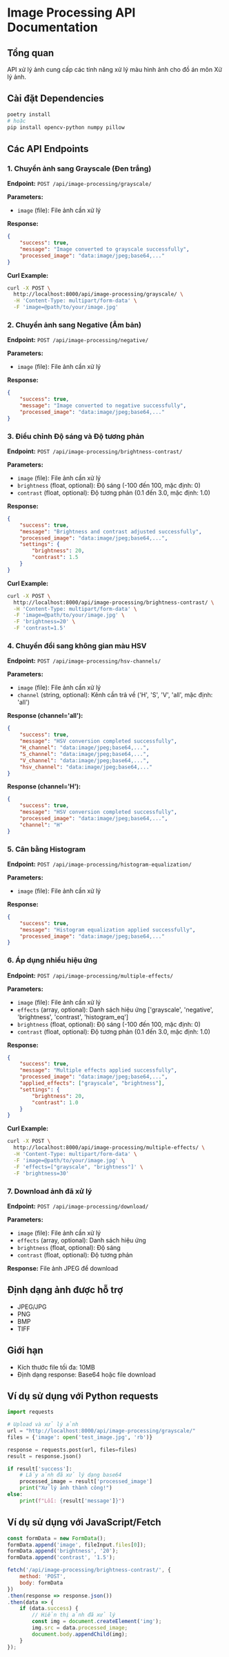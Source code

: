 # Image Processing API Documentation

## Tổng quan
API xử lý ảnh cung cấp các tính năng xử lý màu hình ảnh cho đồ án môn Xử lý ảnh.

## Cài đặt Dependencies
```bash
poetry install
# hoặc
pip install opencv-python numpy pillow
```

## Các API Endpoints

### 1. Chuyển ảnh sang Grayscale (Đen trắng)
**Endpoint:** `POST /api/image-processing/grayscale/`

**Parameters:**
- `image` (file): File ảnh cần xử lý

**Response:**
```json
{
    "success": true,
    "message": "Image converted to grayscale successfully",
    "processed_image": "data:image/jpeg;base64,..."
}
```

**Curl Example:**
```bash
curl -X POST \
  http://localhost:8000/api/image-processing/grayscale/ \
  -H 'Content-Type: multipart/form-data' \
  -F 'image=@path/to/your/image.jpg'
```

### 2. Chuyển ảnh sang Negative (Âm bản)
**Endpoint:** `POST /api/image-processing/negative/`

**Parameters:**
- `image` (file): File ảnh cần xử lý

**Response:**
```json
{
    "success": true,
    "message": "Image converted to negative successfully",
    "processed_image": "data:image/jpeg;base64,..."
}
```

### 3. Điều chỉnh Độ sáng và Độ tương phản
**Endpoint:** `POST /api/image-processing/brightness-contrast/`

**Parameters:**
- `image` (file): File ảnh cần xử lý
- `brightness` (float, optional): Độ sáng (-100 đến 100, mặc định: 0)
- `contrast` (float, optional): Độ tương phản (0.1 đến 3.0, mặc định: 1.0)

**Response:**
```json
{
    "success": true,
    "message": "Brightness and contrast adjusted successfully",
    "processed_image": "data:image/jpeg;base64,...",
    "settings": {
        "brightness": 20,
        "contrast": 1.5
    }
}
```

**Curl Example:**
```bash
curl -X POST \
  http://localhost:8000/api/image-processing/brightness-contrast/ \
  -H 'Content-Type: multipart/form-data' \
  -F 'image=@path/to/your/image.jpg' \
  -F 'brightness=20' \
  -F 'contrast=1.5'
```

### 4. Chuyển đổi sang không gian màu HSV
**Endpoint:** `POST /api/image-processing/hsv-channels/`

**Parameters:**
- `image` (file): File ảnh cần xử lý
- `channel` (string, optional): Kênh cần trả về ('H', 'S', 'V', 'all', mặc định: 'all')

**Response (channel='all'):**
```json
{
    "success": true,
    "message": "HSV conversion completed successfully",
    "H_channel": "data:image/jpeg;base64,...",
    "S_channel": "data:image/jpeg;base64,...",
    "V_channel": "data:image/jpeg;base64,...",
    "hsv_channel": "data:image/jpeg;base64,..."
}
```

**Response (channel='H'):**
```json
{
    "success": true,
    "message": "HSV conversion completed successfully",
    "processed_image": "data:image/jpeg;base64,...",
    "channel": "H"
}
```

### 5. Cân bằng Histogram
**Endpoint:** `POST /api/image-processing/histogram-equalization/`

**Parameters:**
- `image` (file): File ảnh cần xử lý

**Response:**
```json
{
    "success": true,
    "message": "Histogram equalization applied successfully",
    "processed_image": "data:image/jpeg;base64,..."
}
```

### 6. Áp dụng nhiều hiệu ứng
**Endpoint:** `POST /api/image-processing/multiple-effects/`

**Parameters:**
- `image` (file): File ảnh cần xử lý
- `effects` (array, optional): Danh sách hiệu ứng ['grayscale', 'negative', 'brightness', 'contrast', 'histogram_eq']
- `brightness` (float, optional): Độ sáng (-100 đến 100, mặc định: 0)
- `contrast` (float, optional): Độ tương phản (0.1 đến 3.0, mặc định: 1.0)

**Response:**
```json
{
    "success": true,
    "message": "Multiple effects applied successfully",
    "processed_image": "data:image/jpeg;base64,...",
    "applied_effects": ["grayscale", "brightness"],
    "settings": {
        "brightness": 20,
        "contrast": 1.0
    }
}
```

**Curl Example:**
```bash
curl -X POST \
  http://localhost:8000/api/image-processing/multiple-effects/ \
  -H 'Content-Type: multipart/form-data' \
  -F 'image=@path/to/your/image.jpg' \
  -F 'effects=["grayscale", "brightness"]' \
  -F 'brightness=30'
```

### 7. Download ảnh đã xử lý
**Endpoint:** `POST /api/image-processing/download/`

**Parameters:**
- `image` (file): File ảnh cần xử lý
- `effects` (array, optional): Danh sách hiệu ứng
- `brightness` (float, optional): Độ sáng
- `contrast` (float, optional): Độ tương phản

**Response:** File ảnh JPEG để download

## Định dạng ảnh được hỗ trợ
- JPEG/JPG
- PNG
- BMP
- TIFF

## Giới hạn
- Kích thước file tối đa: 10MB
- Định dạng response: Base64 hoặc file download

## Ví dụ sử dụng với Python requests

```python
import requests

# Upload và xử lý ảnh
url = "http://localhost:8000/api/image-processing/grayscale/"
files = {'image': open('test_image.jpg', 'rb')}

response = requests.post(url, files=files)
result = response.json()

if result['success']:
    # Lấy ảnh đã xử lý dạng base64
    processed_image = result['processed_image']
    print("Xử lý ảnh thành công!")
else:
    print(f"Lỗi: {result['message']}")
```

## Ví dụ sử dụng với JavaScript/Fetch

```javascript
const formData = new FormData();
formData.append('image', fileInput.files[0]);
formData.append('brightness', '20');
formData.append('contrast', '1.5');

fetch('/api/image-processing/brightness-contrast/', {
    method: 'POST',
    body: formData
})
.then(response => response.json())
.then(data => {
    if (data.success) {
        // Hiển thị ảnh đã xử lý
        const img = document.createElement('img');
        img.src = data.processed_image;
        document.body.appendChild(img);
    }
});
```

